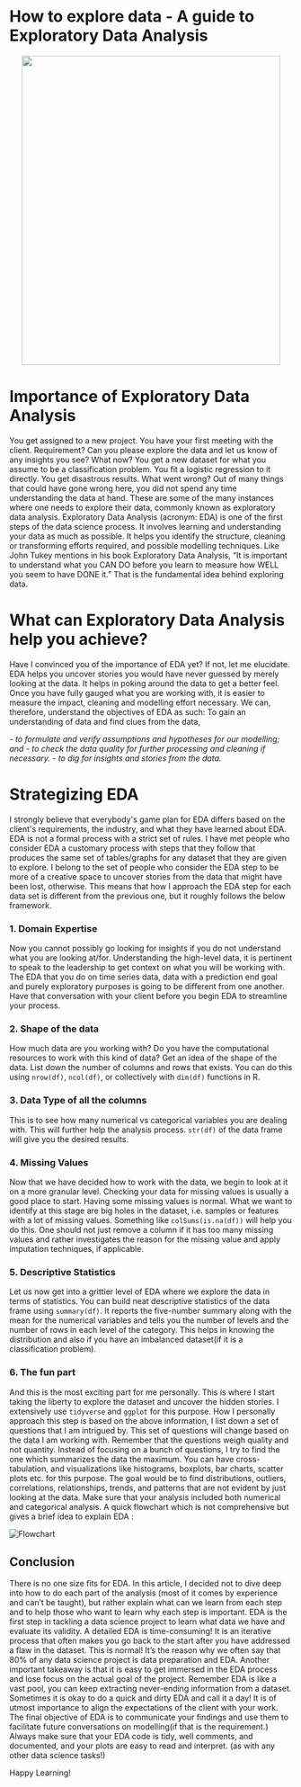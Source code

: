 How to explore data - A guide to Exploratory Data Analysis
================


<p align="center">
  <img width="460" height="550" src="https://user-images.githubusercontent.com/29751013/196309244-d76663bd-cfa5-4919-9b8e-af4694b789ff.png">
</p>

# Importance of Exploratory Data Analysis

You get assigned to a new project. You have your first meeting with the client. Requirement? Can you please explore the data and let us know of any insights you see? What now? You get a new dataset for what you assume to be a classification problem. You fit a logistic regression to it directly. You get disastrous results. What went wrong? Out of many things that could have gone wrong here, you did not spend any time understanding the data at hand. These are some of the many instances where one needs to explore their data, commonly known as exploratory data analysis. Exploratory Data Analysis (acronym: EDA) is one of the first steps of the data science process. It involves learning and understanding your data as much as possible. It helps you identify the structure, cleaning or transforming efforts required, and possible modelling techniques. Like John Tukey mentions in his book Exploratory Data Analysis, “It is important to understand what you CAN DO before you learn to measure how WELL you seem to have DONE it.” That is the fundamental idea behind exploring data.


# What can Exploratory Data Analysis help you achieve?

Have I convinced you of the importance of EDA yet? If not, let me elucidate. EDA helps you uncover stories you would have never guessed by merely looking at the data. It helps in poking around the data to get a better feel. Once you have fully gauged what you are working with, it is easier to measure the impact, cleaning and modelling effort necessary. We can, therefore, understand the objectives of EDA as such:
To gain an understanding of data and find clues from the data,

*- to formulate and verify assumptions and hypotheses for our modelling; and*
*- to check the data quality for further processing and cleaning if necessary.*
*- to dig for insights and stories from the data.*

# Strategizing EDA

I strongly believe that everybody's game plan for EDA differs based on the client's requirements, the industry, and what they have learned about EDA. EDA is not a formal process with a strict set of rules. I have met people who consider EDA a customary process with steps that they follow that produces the same set of tables/graphs for any dataset that they are given to explore. I belong to the set of people who consider the EDA step to be more of a creative space to uncover stories from the data that might have been lost, otherwise. This means that how I approach the EDA step for each data set is different from the previous one, but it roughly follows the below framework.

### 1. Domain Expertise

Now you cannot possibly go looking for insights if you do not understand what you are looking at/for. Understanding the high-level data, it is pertinent to speak to the leadership to get context on what you will be working with. The EDA that you do on time series data, data with a prediction end goal and purely exploratory purposes is going to be different from one another. Have that conversation with your client before you begin EDA to streamline your process.

### 2. Shape of the data

How much data are you working with? Do you have the computational resources to work with this kind of data? Get an idea of the shape of the data. List down the number of columns and rows that exists. You can do this using `nrow(df)`, `ncol(df)`, or collectively with `dim(df)` functions in R.

### 3. Data Type of all the columns

This is to see how many numerical vs categorical variables you are dealing with. This will further help the analysis process. `str(df)` of the data frame will give you the desired results.

### 4. Missing Values

Now that we have decided how to work with the data, we begin to look at it on a more granular level. Checking your data for missing values is usually a good place to start. Having some missing values is normal. What we want to identify at this stage are big holes in the dataset, i.e. samples or features with a lot of missing values. Something like `colSums(is.na(df))` will help you do this. One should not just remove a column if it has too many missing values and rather investigates the reason for the missing value and apply imputation techniques, if applicable.

### 5. Descriptive Statistics

Let us now get into a grittier level of EDA where we explore the data in terms of statistics. You can build neat descriptive statistics of the data frame using `summary(df)`. It reports the five-number summary along with the mean for the numerical variables and tells you the number of levels and the number of rows in each level of the category. This helps in knowing the distribution and also if you have an imbalanced dataset(if it is a classification problem).

### 6. The fun part

And this is the most exciting part for me personally. This is where I start taking the liberty to explore the dataset and uncover the hidden stories. I extensively use `tidyverse` and `ggplot` for this purpose. How I personally approach this step is based on the above information, I list down a set of questions that I am intrigued by. This set of questions will change based on the data I am working with. Remember that the questions weigh quality and not quantity. Instead of focusing on a bunch of questions, I try to find the one which summarizes the data the maximum. You can have cross-tabulation, and visualizations like histograms, boxplots, bar charts, scatter plots etc. for this purpose. The goal would be to find distributions, outliers, correlations, relationships, trends, and patterns that are not evident by just looking at the data. Make sure that your analysis included both numerical and categorical analysis. A quick flowchart which is not comprehensive but gives a brief idea to explain EDA :

![Flowchart](https://user-images.githubusercontent.com/29751013/196309278-2769b783-afae-4002-9398-25c898868b72.png#center)




## Conclusion

There is no one size fits for EDA. In this article, I decided not to dive deep into how to do each part of the analysis (most of it comes by experience and can’t be taught), but rather explain what can we learn from each step and to help those who want to learn why each step is important. EDA is the first step in tackling a data science project to learn what data we have and evaluate its validity. A detailed EDA is time-consuming! It is an iterative process that often makes you go back to the start after you have addressed a flaw in the dataset. This is normal! It’s the reason why we often say that 80% of any data science project is data preparation and EDA. Another important takeaway is that it is easy to get immersed in the EDA process and lose focus on the actual goal of the project. Remember EDA is like a vast pool, you can keep extracting never-ending information from a dataset. Sometimes it is okay to do a quick and dirty EDA and call it a day! It is of utmost importance to align the expectations of the client with your work. The final objective of EDA is to communicate your findings and use them to facilitate future conversations on modelling(if that is the requirement.) Always make sure that your EDA code is tidy, well comments, and documented, and your plots are easy to read and interpret. (as with any other data science tasks!)

Happy Learning!
